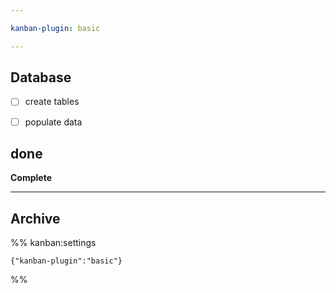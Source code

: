 ```yaml
---

kanban-plugin: basic

---
```


## Database

- [ ] create tables
- [ ] populate data


## done

**Complete**


***

## Archive



%% kanban:settings
```
{"kanban-plugin":"basic"}
```
%%